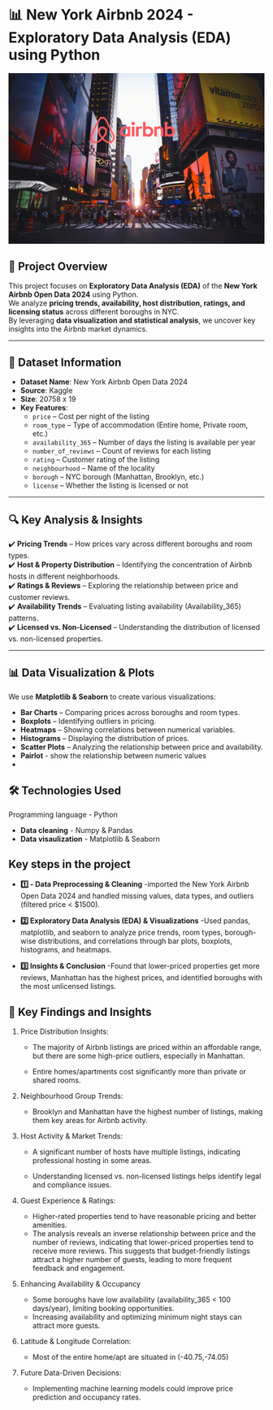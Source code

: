 # 📊 New York Airbnb 2024 - Exploratory Data Analysis (EDA) using Python  
![image](https://github.com/krishnakumarpv1010/Airbnb-NYC-EDA-2024/blob/main/download.jpeg?raw=true)

## 📌 Project Overview  
This project focuses on **Exploratory Data Analysis (EDA)** of the **New York Airbnb Open Data 2024** using Python.  
We analyze **pricing trends, availability, host distribution, ratings, and licensing status** across different boroughs in NYC.  
By leveraging **data visualization and statistical analysis**, we uncover key insights into the Airbnb market dynamics.  

---

## 📂 Dataset Information  
- **Dataset Name**: New York Airbnb Open Data 2024  
- **Source**:  Kaggle  
- **Size**: 20758 x 19
- **Key Features**:  
  - `price` – Cost per night of the listing  
  - `room_type` – Type of accommodation (Entire home, Private room, etc.)  
  - `availability_365` – Number of days the listing is available per year  
  - `number_of_reviews` – Count of reviews for each listing  
  - `rating` – Customer rating of the listing  
  - `neighbourhood` – Name of the locality  
  - `borough` – NYC borough (Manhattan, Brooklyn, etc.)  
  - `license` – Whether the listing is licensed or not  

---

## 🔍 Key Analysis & Insights  
✔️ **Pricing Trends** – How prices vary across different boroughs and room types.  
✔️ **Host & Property Distribution** – Identifying the concentration of Airbnb hosts in different neighborhoods.  
✔️ **Ratings & Reviews** – Exploring the relationship between price and customer reviews.  
✔️ **Availability Trends** – Evaluating listing availability (Availability_365) patterns.  
✔️ **Licensed vs. Non-Licensed** – Understanding the distribution of licensed vs. non-licensed properties.  

---

## 📊 Data Visualization & Plots  
We use **Matplotlib & Seaborn** to create various visualizations:  
- **Bar Charts** – Comparing prices across boroughs and room types.  
- **Boxplots** – Identifying outliers in pricing.  
- **Heatmaps** – Showing correlations between numerical variables.  
- **Histograms** – Displaying the distribution of prices.  
- **Scatter Plots** – Analyzing the relationship between price and availability.
- **Pairlot** - show the relationship between numeric values
- 

## 🛠 Technologies Used
Programming language - Python
- **Data cleaning** - Numpy & Pandas
- **Data visaulization** - Matplotlib & Seaborn

## Key steps in the project
- **1️⃣ - Data Preprocessing & Cleaning**
-imported the New York Airbnb Open Data 2024 and handled missing values, data types, and outliers (filtered price < $1500).

- **2️⃣ Exploratory Data Analysis (EDA) & Visualizations**
-Used pandas, matplotlib, and seaborn to analyze price trends, room types, borough-wise distributions, and correlations through bar plots, boxplots, histograms, 
 and heatmaps.


 - **3️⃣ Insights & Conclusion**
 -Found that lower-priced properties get more reviews, Manhattan has the highest prices, and identified boroughs with the most unlicensed listings.


## 📜 Key Findings and Insights

1) Price Distribution Insights:

   * The majority of Airbnb listings are priced within an affordable range, but there are some high-price outliers,       especially in Manhattan.
   
   * Entire homes/apartments cost significantly more than private or shared rooms.

2) Neighbourhood Group Trends:

   * Brooklyn and Manhattan have the highest number of listings, making them key areas for Airbnb activity.

3) Host Activity & Market Trends:

   * A significant number of hosts have multiple listings, indicating professional hosting in some areas.

   * Understanding licensed vs. non-licensed listings helps identify legal and compliance issues.

4) Guest Experience & Ratings:

   * Higher-rated properties tend to have reasonable pricing and better amenities.   
   * The analysis reveals an inverse relationship between price and the number of reviews, indicating that lower-priced properties tend to receive more reviews. This suggests that budget-friendly listings attract a higher number of guests, leading to more frequent feedback and engagement.


5) Enhancing Availability & Occupancy

   * Some boroughs have low availability (availability_365 < 100 days/year), limiting booking opportunities.
   * Increasing availability and optimizing minimum night stays can attract more guests.

5) Latitude & Longitude Correlation:

   * Most of the entire home/apt are situated in (-40.75,-74.05)

6) Future Data-Driven Decisions:

   * Implementing machine learning models could improve price prediction and occupancy rates.



















